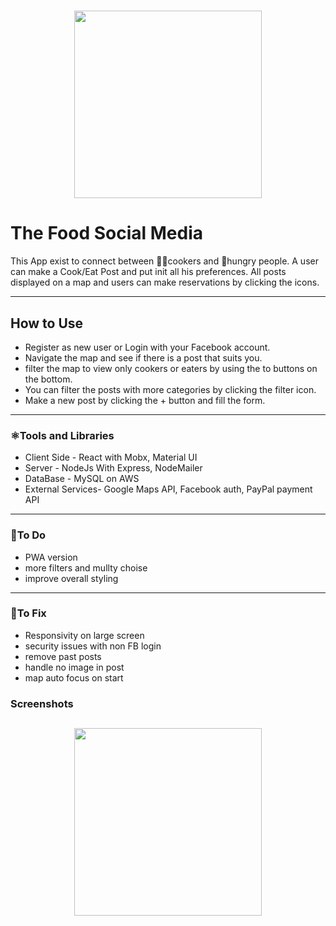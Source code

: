 # <p align="center"><img src="https://res.cloudinary.com/dnrxmm7a0/image/upload/v1600169600/cherry/cclogo_gwiyj9.jpg" width="300"> </p>

# The Food Social Media

This App exist to connect between 👩‍🍳cookers and 🍴hungry people.
A user can make a Cook/Eat Post and put init all his preferences.
All posts displayed on a map and users can make reservations by clicking the icons.

---

## How to Use

- Register as new user or Login with your Facebook account.
- Navigate the map and see if there is a post that suits you.
- filter the map to view only cookers or eaters by using the to buttons on the bottom.
- You can filter the posts with more categories by clicking the filter icon.
- Make a new post by clicking the + button and fill the form.

---

### ⚛Tools and Libraries

- Client Side - React with Mobx, Material UI
- Server - NodeJs With Express, NodeMailer
- DataBase - MySQL on AWS
- External Services- Google Maps API, Facebook auth, PayPal payment API

---

### 🚀To Do

- PWA version
- more filters and mullty choise
- improve overall styling

---

### 🔧To Fix

- Responsivity on large screen
- security issues with non FB login
- remove past posts
- handle no image in post
- map auto focus on start

### Screenshots

## <p align="center"><img src="https://res.cloudinary.com/dnrxmm7a0/image/upload/v1600169417/cherry/cc1_c6lmsc.jpg" width="300"> </p>
